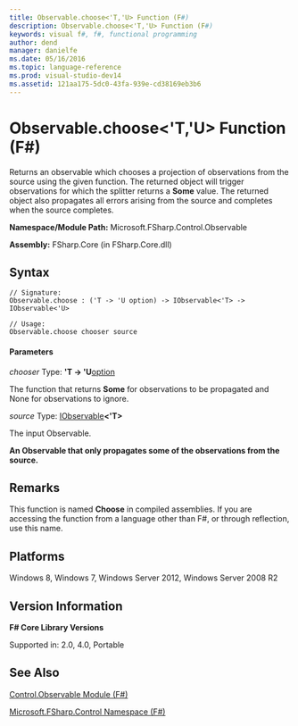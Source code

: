```yaml
---
title: Observable.choose<'T,'U> Function (F#)
description: Observable.choose<'T,'U> Function (F#)
keywords: visual f#, f#, functional programming
author: dend
manager: danielfe
ms.date: 05/16/2016
ms.topic: language-reference
ms.prod: visual-studio-dev14
ms.assetid: 121aa175-5dc0-43fa-939e-cd38169eb3b6 
---
```


# Observable.choose<'T,'U> Function (F#)

Returns an observable which chooses a projection of observations from the source using the given function. The returned object will trigger observations for which the splitter returns a **Some** value. The returned object also propagates all errors arising from the source and completes when the source completes.

**Namespace/Module Path:** Microsoft.FSharp.Control.Observable

**Assembly:** FSharp.Core (in FSharp.Core.dll)


## Syntax

```
// Signature:
Observable.choose : ('T -> 'U option) -> IObservable<'T> -> IObservable<'U>

// Usage:
Observable.choose chooser source
```

#### Parameters
*chooser*
Type: **'T -&gt; 'U**[option](https://msdn.microsoft.com/library/b08add48-34bf-4410-80a1-ef6a8daddc58)


The function that returns **Some** for observations to be propagated and None for observations to ignore.


*source*
Type: [IObservable](https://msdn.microsoft.com/library/04855e2b-42e4-4342-860a-b86566c4f2d9)**&lt;'T&gt;**


The input Observable.



**An Observable that only propagates some of the observations from the source.**
## Remarks
This function is named **Choose** in compiled assemblies. If you are accessing the function from a language other than F#, or through reflection, use this name.


## Platforms
Windows 8, Windows 7, Windows Server 2012, Windows Server 2008 R2


## Version Information
**F# Core Library Versions**

Supported in: 2.0, 4.0, Portable




## See Also
[Control.Observable Module &#40;F&#35;&#41;](Control.Observable-Module-%5BFSharp%5D.md)

[Microsoft.FSharp.Control Namespace &#40;F&#35;&#41;](Microsoft.FSharp.Control-Namespace-%5BFSharp%5D.md)

